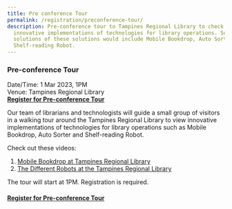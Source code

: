 ```yaml
---
title: Pre conference Tour
permalink: /registration/preconference-tour/
description: Pre-conference tour to Tampines Regional Library to check out the
  innovative implementations of technologies for library operations. Some
  solutions of these solutions would include Mobile Bookdrop, Auto Sorter and
  Shelf-reading Robot.
---
```

### Pre-conference Tour&nbsp;

Date/Time: 1 Mar 2023, 1PM<br>
Venue: Tampines Regional Library<br>
**[Register for Pre-conference Tour](https://form.gov.sg/63b5230fb6c4900012dac9bb)**

Our team of librarians and technologists will guide a small group of visitors in a walking tour around the Tampines Regional Library to view innovative implementations of technologies for library operations such as Mobile Bookdrop, Auto Sorter and Shelf-reading Robot.

Check out these videos:
1. [Mobile Bookdrop at Tampines Regional Library](https://www.youtube.com/watch?v=Ton4nvIoF7Q) 
2. [The Different Robots at the Tampines Regional Library](https://www.youtube.com/watch?v=HpYkYvQxfoE&amp;t=122s)

The tour will start at 1PM. Registration is required.

#### **[Register for Pre-conference Tour](https://form.gov.sg/63b5230fb6c4900012dac9bb)**